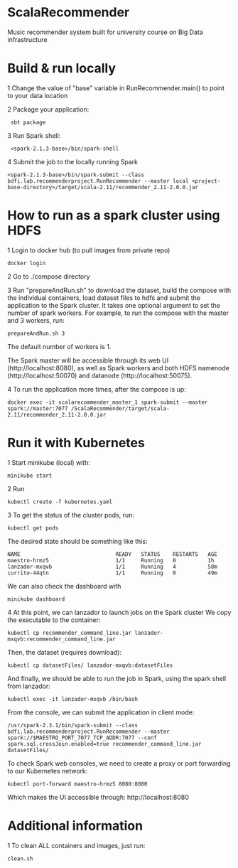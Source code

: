 # ScalaRecommender
Music recommender system built for university course on Big Data infrastructure

# Build & run locally
1 Change the value of "base" variable in RunRecommender.main() to point to your data location

2 Package your application:
```
 sbt package
```
3 Run Spark shell:
```
 <spark-2.1.3-base>/bin/spark-shell 
```
4 Submit the job to the locally running Spark
```
<spark-2.1.3-base>/bin/spark-submit --class bdfi.lab.recommenderproject.RunRecommender --master local <project-base-directory>/target/scala-2.11/recommender_2.11-2.0.0.jar
```

# How to run as a spark cluster using HDFS

1 Login to docker hub (to pull images from private repo)
```
docker login
```

2 Go to ./compose directory

3 Run "prepareAndRun.sh" to download the dataset, build the compose with the individual containers, load dataset files to hdfs and submit the application to the Spark cluster. It takes one optional argument to set the number of spark workers. For example, to run the compose with the master and 3 workers, run:
```
prepareAndRun.sh 3
```
The default number of workers is 1.

The Spark master will be accessible through its web UI (http://localhost:8080), as well as Spark workers and both HDFS namenode (http://localhost:50070) and datanode (http://localhost:50075).

4 To run the application more times, after the compose is up:
```
docker exec -it scalarecommender_master_1 spark-submit --master spark://master:7077 /ScalaRecommender/target/scala-2.11/recommender_2.11-2.0.0.jar
```

# Run it with Kubernetes

1 Start minikube (local) with:
```
minikube start
```

2 Run
```
kubectl create -f kubernetes.yaml
```


3 To get the status of the cluster pods, run:
```
kubectl get pods
```
The desired state should be something like this:
```
NAME                              READY   STATUS    RESTARTS   AGE
maestro-hrmz5     				  1/1     Running   0          1h
lanzador-mxqvb                    1/1     Running   4          58m
currito-44qtn                     1/1     Running   0          49m
```

We can also check the dashboard with
```
minikube dashboard
```

4 At this point, we can lanzador to launch jobs on the Spark cluster
We copy the executable to the container:
```
kubectl cp recommender_command_line.jar lanzador-mxqvb:recommender_command_line.jar
```
Then, the dataset (requires download):
```
kubectl cp datasetFiles/ lanzador-mxqvb:datasetFiles
```
And finally, we should be able to run the job in Spark, using the spark shell from lanzador:
```
kubectl exec -it lanzador-mxqvb /bin/bash
```
From the console, we can submit the application in client mode:
```
/usr/spark-2.3.1/bin/spark-submit --class bdfi.lab.recommenderproject.RunRecommender --master spark://$MAESTRO_PORT_7077_TCP_ADDR:7077 --conf spark.sql.crossJoin.enabled=true recommender_command_line.jar datasetFiles/
```

To check Spark web consoles, we need to create a proxy or port forwarding to our Kubernetes network:
```
kubectl port-forward maestro-hrmz5 8080:8080
```
Which makes the UI accessible through: http://localhost:8080

# Additional information

1 To clean ALL containers and images, just run:
```
clean.sh
```
